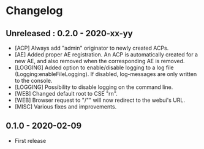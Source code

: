 # Changelog

## Unreleased : 0.2.0 - 2020-xx-yy
- [ACP] Always add "admin" originator to newly created ACPs.
- [AE] Added proper AE registration. An ACP is automatically created for a new AE, and also removed when the corresponding AE is removed.
- [LOGGING] Added option to enable/disable logging to a log file (Logging:enableFileLogging). If disabled, log-messages are only written to the console.
- [LOGGING] Possibility to disable logging on the command line.
- [WEB] Changed default root to CSE "rn".
- [WEB] Browser request to "/"" will now redirect to the webui's URL.
- [MISC] Various fixes and improvements.

## 0.1.0 - 2020-02-09
- First release
